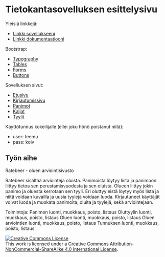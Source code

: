 # Tietokantasovelluksen esittelysivu

Yleisiä linkkejä:
* [Linkki sovellukseeni](http://rimi.users.cs.helsinki.fi/tsoha/)
* [Linkki dokumentaatiooni](https://github.com/Rochet2/Tsoha-Bootstrap/blob/master/doc/dokumentaatio.pdf)

Bootstrap:
* [Typography](http://getbootstrap.com/css/#type)
* [Tables](http://getbootstrap.com/css/#tables)
* [Forms](http://getbootstrap.com/css/#forms)
* [Buttons](http://getbootstrap.com/css/#buttons)

Sovelluksen sivut:
* [Etusivu](http://rimi.users.cs.helsinki.fi/tsoha/)
* [Kirjautumissivu](http://rimi.users.cs.helsinki.fi/tsoha/login)
* [Panimot](http://rimi.users.cs.helsinki.fi/tsoha/brewery)
* [Kaljat](http://rimi.users.cs.helsinki.fi/tsoha/beer)
* [Tyylit](http://rimi.users.cs.helsinki.fi/tsoha/style)

Käyttötunnus kokeilijalle (ellei joku hönö poistanut niitä):
* user: teemu
* pass: koiv

## Työn aihe

Ratebeer - oluen arviointisivusto

Ratebeer sisältää arviointeja oluista. Panimoista löytyy lista ja panimoon liittyy tietoa sen perustamisvuodesta ja sen oluista. Olueen liittyy jokin panimo ja oluesta kerrotaan sen tyyli. Eri oluttyyleistä löytyy myös lista ja niitä voidaan kuvailla ja uusia tyylejä voidaan luoda. Kirjautuneet käyttäjät voivat luoda ja muokata panimoita, oluita ja tyylejä, sekä arviointejaan.

Toimintoja:
Panimon luonti, muokkaus, poisto, listaus
Oluttyylin luonti, muokkaus, poisto, listaus
Oluen luonti, muokkaus, poisto, listaus
Oluen arviointien luonti, muokkaus, poisto, listaus
Tunnuksen luonti, muokkaus, poisto, listaus


<a rel="license" href="http://creativecommons.org/licenses/by-nc-sa/4.0/"><img alt="Creative Commons License" style="border-width:0" src="https://i.creativecommons.org/l/by-nc-sa/4.0/88x31.png" /></a><br />This work is licensed under a <a rel="license" href="http://creativecommons.org/licenses/by-nc-sa/4.0/">Creative Commons Attribution-NonCommercial-ShareAlike 4.0 International License</a>.
